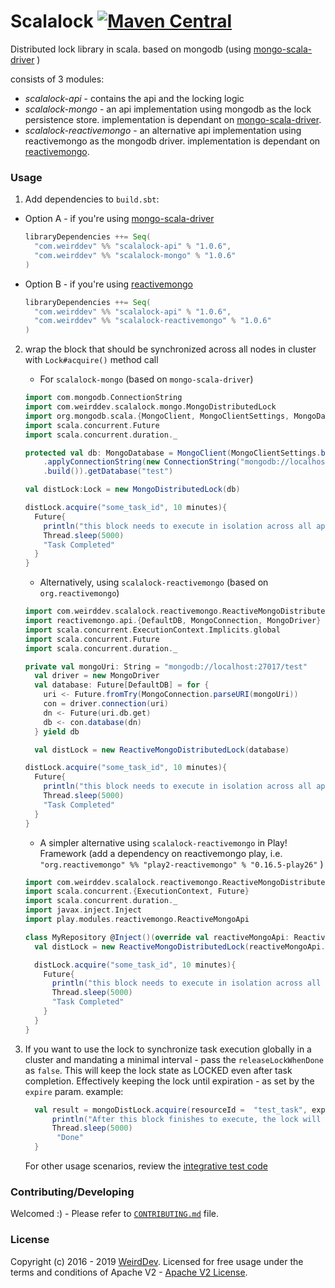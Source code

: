 # Scalalock [![Maven Central](https://img.shields.io/maven-central/v/com.weirddev/scalalock-api_2.12.svg?label=Maven%20Central)](https://search.maven.org/search?q=g:com.weirddev%20AND%20a:scalalock-api_2.12)

Distributed lock library in scala. based on mongodb (using [mongo-scala-driver](https://github.com/mongodb/mongo-scala-driver) )

consists of 3 modules:
- _scalalock-api_ - contains the api and the locking logic
- _scalalock-mongo_ - an api implementation using mongodb as the lock persistence store. implementation is dependant on [mongo-scala-driver](https://github.com/mongodb/mongo-scala-driver).
- _scalalock-reactivemongo_ - an alternative api implementation using reactivemongo as the mongodb driver. implementation is dependant on [reactivemongo](https://github.com/ReactiveMongo/ReactiveMongo).


### Usage

1. Add dependencies to `build.sbt`:
  - Option A - if you're using [mongo-scala-driver](https://github.com/mongodb/mongo-scala-driver) 
    ```scala
    libraryDependencies ++= Seq(
      "com.weirddev" %% "scalalock-api" % "1.0.6",
      "com.weirddev" %% "scalalock-mongo" % "1.0.6"
    )
    ```
  - Option B - if you're using [reactivemongo](https://github.com/ReactiveMongo/ReactiveMongo) 
    ```scala
    libraryDependencies ++= Seq(
      "com.weirddev" %% "scalalock-api" % "1.0.6",
      "com.weirddev" %% "scalalock-reactivemongo" % "1.0.6"
    )
    ```

2. wrap the block that should be synchronized across all nodes in cluster with ```Lock#acquire()``` method call

    - For `scalalock-mongo` (based on `mongo-scala-driver`)
    
    ```scala
    import com.mongodb.ConnectionString
    import com.weirddev.scalalock.mongo.MongoDistributedLock
    import org.mongodb.scala.{MongoClient, MongoClientSettings, MongoDatabase}
    import scala.concurrent.Future
    import scala.concurrent.duration._

    protected val db: MongoDatabase = MongoClient(MongoClientSettings.builder()
        .applyConnectionString(new ConnectionString("mongodb://localhost:27017"))
        .build()).getDatabase("test")

    val distLock:Lock = new MongoDistributedLock(db)

    distLock.acquire("some_task_id", 10 minutes){
      Future{
        println("this block needs to execute in isolation across all application nodes in cluster")
        Thread.sleep(5000)
        "Task Completed"
      }
    }
    ```
    - Alternatively, using `scalalock-reactivemongo` (based on `org.reactivemongo`)
    
    ```scala
    import com.weirddev.scalalock.reactivemongo.ReactiveMongoDistributedLock
    import reactivemongo.api.{DefaultDB, MongoConnection, MongoDriver}
    import scala.concurrent.ExecutionContext.Implicits.global
    import scala.concurrent.Future
    import scala.concurrent.duration._
    
    private val mongoUri: String = "mongodb://localhost:27017/test"
      val driver = new MongoDriver
      val database: Future[DefaultDB] = for {
        uri <- Future.fromTry(MongoConnection.parseURI(mongoUri))
        con = driver.connection(uri)
        dn <- Future(uri.db.get)
        db <- con.database(dn)
      } yield db
    
      val distLock = new ReactiveMongoDistributedLock(database)
    
    distLock.acquire("some_task_id", 10 minutes){
      Future{
        println("this block needs to execute in isolation across all application nodes in cluster")
        Thread.sleep(5000)
        "Task Completed"
      }
    }
    ```
    - A simpler alternative using `scalalock-reactivemongo` in Play! Framework (add a dependency on reactivemongo play, i.e. `"org.reactivemongo" %% "play2-reactivemongo" % "0.16.5-play26"` )
    
    ```scala
    import com.weirddev.scalalock.reactivemongo.ReactiveMongoDistributedLock
    import scala.concurrent.{ExecutionContext, Future}
    import scala.concurrent.duration._
    import javax.inject.Inject
    import play.modules.reactivemongo.ReactiveMongoApi
    
    class MyRepository @Inject()(override val reactiveMongoApi: ReactiveMongoApi)(implicit val ec: ExecutionContext){
      val distLock = new ReactiveMongoDistributedLock(reactiveMongoApi.database)
    
      distLock.acquire("some_task_id", 10 minutes){
        Future{
          println("this block needs to execute in isolation across all application nodes in cluster")
          Thread.sleep(5000)
          "Task Completed"
        }
      }
    }
    ```

3. If you want to use the lock to synchronize task execution globally in a cluster and mandating a minimal interval - pass the `releaseLockWhenDone` as `false`. 
    This will keep the lock state as LOCKED even after task completion. Effectively keeping the lock until expiration - as set by the `expire` param.
    example:
    ```scala
      val result = mongoDistLock.acquire(resourceId =  "test_task", expire = 30 minutes,releaseLockWhenDone = false){
          println("After this block finishes to execute, the lock will retain for 30 minutes before any other task using resource id - test_task - could run again")
          Thread.sleep(5000)
           "Done"
      }
    ```          
    For other usage scenarios, review the [integrative test code](https://github.com/wrdv/scalalock/blob/master/scalalock-api/src/it/scala/com/weirddev/scalalock/mongo/AbstractMongoDistributedLockTest.scala)

### Contributing/Developing
Welcomed :) - Please refer to [`CONTRIBUTING.md`](./CONTRIBUTING.md) file.

### License
Copyright (c) 2016 - 2019  [WeirdDev](http://weirddev.com).
Licensed for free usage under the terms and conditions of Apache V2 - [Apache V2 License](https://www.apache.org/licenses/LICENSE-2.0).
